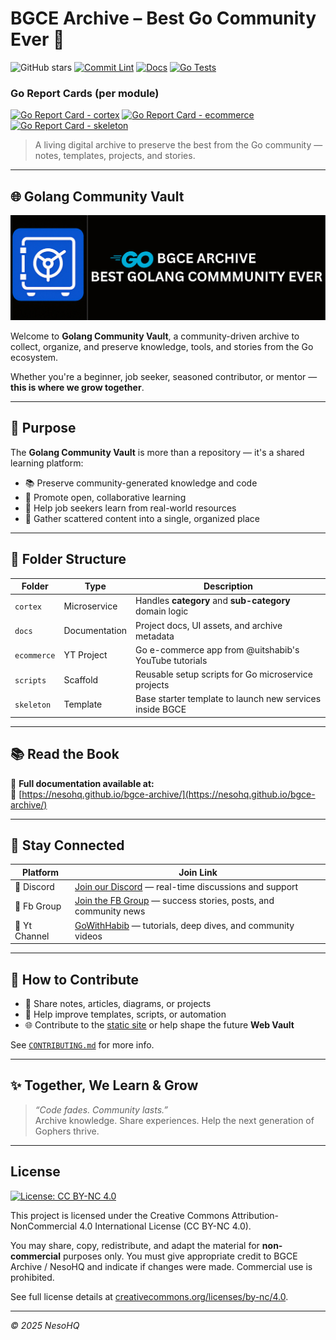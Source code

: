 # BGCE Archive – Best Go Community Ever 🐹

![GitHub stars](https://img.shields.io/github/stars/NesoHQ/bgce-archive?style=social) [![Commit Lint](https://github.com/NesoHQ/bgce-archive/actions/workflows/commit-lint.yml/badge.svg)](https://github.com/NesoHQ/bgce-archive/actions/workflows/commit-lint.yml)
[![Docs](https://github.com/NesoHQ/bgce-archive/actions/workflows/docs.yml/badge.svg)](https://github.com/NesoHQ/bgce-archive/actions/workflows/docs.yml)
[![Go Tests](https://github.com/NesoHQ/bgce-archive/actions/workflows/go-tests.yml/badge.svg)](https://github.com/NesoHQ/bgce-archive/actions/workflows/go-tests.yml)

<!--
  Note: Go Report Card currently only scans one module.
  Since this repo is a monorepo with multiple Go modules,
  please check report cards per microservice individually.
-->

### Go Report Cards (per module)

[![Go Report Card - cortex](https://goreportcard.com/badge/github.com/NesoHQ/bgce-archive/cortex)](https://goreportcard.com/report/github.com/NesoHQ/bgce-archive/cortex) [![Go Report Card - ecommerce](https://goreportcard.com/badge/github.com/NesoHQ/bgce-archive/ecommerce)](https://goreportcard.com/report/github.com/NesoHQ/bgce-archive/ecommerce) [![Go Report Card - skeleton](https://goreportcard.com/badge/github.com/NesoHQ/bgce-archive/skeleton)](https://goreportcard.com/report/github.com/NesoHQ/bgce-archive/skeleton)

> A living digital archive to preserve the best from the Go community — notes, templates, projects, and stories.

---

## 🌐 Golang Community Vault

<p align="center">
  <img src="./docs/ui/bgce.svg" alt="BGCE-ARCHIVE" style="max-width:100%;" />
</p>

Welcome to **Golang Community Vault**, a community-driven archive to collect, organize, and preserve knowledge, tools, and stories from the Go ecosystem.

Whether you're a beginner, job seeker, seasoned contributor, or mentor — **this is where we grow together**.

---

## 🎯 Purpose

The **Golang Community Vault** is more than a repository — it's a shared learning platform:

- 📚 Preserve community-generated knowledge and code
- 🤝 Promote open, collaborative learning
- 🔎 Help job seekers learn from real-world resources
- 🧠 Gather scattered content into a single, organized place

---

## 📁 Folder Structure

| Folder      | Type          | Description                                              |
| ----------- | ------------- | -------------------------------------------------------- |
| `cortex`    | Microservice  | Handles **category** and **sub-category** domain logic   |
| `docs`      | Documentation | Project docs, UI assets, and archive metadata            |
| `ecommerce` | YT Project    | Go e-commerce app from @uitshabib's YouTube tutorials    |
| `scripts`   | Scaffold      | Reusable setup scripts for Go microservice projects      |
| `skeleton`  | Template      | Base starter template to launch new services inside BGCE |

---

## 📚 Read the Book

📖 **Full documentation available at:**  
🔗 [https://nesohq.github.io/bgce-archive/](https://nesohq.github.io/bgce-archive/)

---

## 💬 Stay Connected

| Platform      | Join Link                                                                                                          |
| ------------- | ------------------------------------------------------------------------------------------------------------------ |
| 💬 Discord    | [Join our Discord](https://discord.gg/xUVYrGaXS3) — real-time discussions and support                              |
| 📘 Fb Group   | [Join the FB Group](https://www.facebook.com/groups/1118405403169990) — success stories, posts, and community news |
| 🎥 Yt Channel | [GoWithHabib](https://www.youtube.com/@gowithhabib) — tutorials, deep dives, and community videos                  |

---

## 🤝 How to Contribute

- 📌 Share notes, articles, diagrams, or projects
- 🧱 Help improve templates, scripts, or automation
- 🌐 Contribute to the [static site](https://nesohq.github.io/bgce-archive/) or help shape the future **Web Vault**

See [`CONTRIBUTING.md`](./CONTRIBUTING.md) for more info.

---

## ✨ Together, We Learn & Grow

> _“Code fades. Community lasts.”_  
> Archive knowledge. Share experiences. Help the next generation of Gophers thrive.

---

## License

[![License: CC BY-NC 4.0](https://img.shields.io/badge/License-CC%20BY--NC%204.0-lightgrey.svg)](https://creativecommons.org/licenses/by-nc/4.0/)

This project is licensed under the Creative Commons Attribution-NonCommercial 4.0 International License (CC BY-NC 4.0).

You may share, copy, redistribute, and adapt the material for **non-commercial** purposes only. You must give appropriate credit to BGCE Archive / NesoHQ and indicate if changes were made. Commercial use is prohibited.

See full license details at [creativecommons.org/licenses/by-nc/4.0](https://creativecommons.org/licenses/by-nc/4.0/).

---

_© 2025 NesoHQ_
